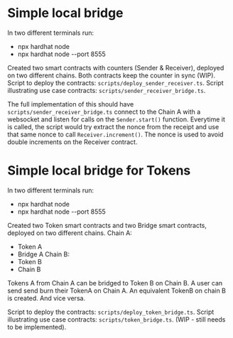 # Simple local bridge
In two different terminals run:
- npx hardhat node
- npx hardhat node --port 8555

Created two smart contracts with counters (Sender & Receiver), deployed on two different chains.
Both contracts keep the counter in sync (WIP).
Script to deploy the contracts: `scripts/deploy_sender_receiver.ts`.
Script illustrating use case contracts: `scripts/sender_receiver_bridge.ts`.

The full implementation of this should have `scripts/sender_receiver_bridge.ts` connect to the Chain A with a websocket and listen for calls on the `Sender.start()` function. Everytime it is called, the script would try extract the nonce from the receipt and use that same nonce to call `Receiver.increment()`. The nonce is used to avoid double increments on the Receiver contract.

# Simple local bridge for Tokens
In two different terminals run:
- npx hardhat node
- npx hardhat node --port 8555

Created two Token smart contracts and two Bridge smart contracts, deployed on two different chains.
Chain A:
- Token A
- Bridge A
Chain B:
- Token B
- Chain B

Tokens A from Chain A can be bridged to Token B on Chain B.
A user can send send burn their TokenA on Chain A. An equivalent TokenB on chain B is created. And vice versa.

Script to deploy the contracts: `scripts/deploy_token_bridge.ts`.
Script illustrating use case contracts: `scripts/token_bridge.ts`. (WIP - still needs to be implemented).
